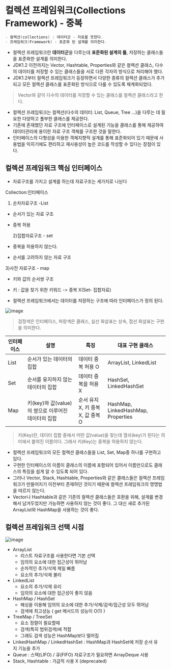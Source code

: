 # 컬렉션 프레임워크(Collections Framework) - **중복**

```java
- 컬렉션(collections) : 데이터군 - 자료를 뜻한다.
- 프레임워크(Framework) : 표준화 된 설계를 의미한다.
```

- 컬렉션 프레임워크란 **데이터군**을 다루는데 **표준화된 설계의 틀**, 저장하는 클래스들을 표준화한 설계를 의미한다.
- JDK1.2 이전까지는 Vector, Hashtable, Properties와 같은 컬렉션 클래스, 다수의 데이터를 저장할 수 있는 클래스들을 서로 다른 각자의 방식으로 처리해야 했다.
- JDK1.2부터 컬렉션 프레임워크가 등장하면서 다양한 종류의 컬렉션 클래스가 추가되고 모든 컬렉션 클래스를 표준화된 방식으로 다룰 수 있도록 체계화되었다.

> Vector와 같이 다수의 데이터를 저장할 수 있는 클래스를 컬렉션 클래스라고 한다.
> 
- 컬렉션 프레임워크는 컬렉션(다수의 데이터: List, Queue, Tree …)을 다루는 데 필요한 다양하고 풀부한 클래스를 제공한다.
- 기존에 존재했던 자료 구조에 인터페이스로 설계된 기능을 클래스를 통해 제공하여 데이터관리에 용이한 자료 구조 객체를 구조한 것을 말한다.
- 인터페이스의 다형성을 이용한 객체지향적 설계를 통해 표준화되어 있기 때문에 사용법을 익히기에도 편리하고 재사용성이 높은 코드를 작성할 수 있다는 장점이 있다.

## 컬렉션 프레임워크 핵심 인터페이스

- 자료구조를 가지고 설계를 하는데 자료구조는 세가지로 나뉜다

Collection:인터페이스

  1) 순차자료구조  -List

- 순서가 있는 자료 구조 

- 중복 허용

  2)집합자료구조 - set

 - 중복을 허용하지 않는다.

 - 순서를 고려하지 않는 자료 구조

  3)사전 자료구조 - map

  - 키와 값의 순서쌍 구조
  - 키 : 값을 찾기 위한 키워드 -> 중복 X(Set- 집합자료)

- 컬렉션 프레임워크에서는 데이터를 저장하는 구조에 따라  인터페이스가 정의 된다.

![image](https://github.com/somi9954/Java/assets/137499604/acb26423-4e11-4164-a23c-eb3694fbe772)

> 검정색은 인터페이스, 파랑색은 클래스, 실선 화살표는 상속, 점선 화살표는 구현을 의미한다.
> 

| 인터페이스 | 설명 | 특징 | 대표 구현 클래스 |
| --- | --- | --- | --- |
| List | 순서가 있는 데이터의 집합 |  데이터 중복 허용 O | ArrayList, LinkedList |
| Set | 순서를 유지하지 않는 데이터의 집합 | 데이터 중복을 허용 X | HashSet, LinkedHashSet |
| Map | 키(key)와 값(value)의 쌍으로 이루어진 데이터의 집합 | 순서 유지 X, 키 중복X, 값 중복 O | HashMap, LinkedHashMap, Properties |

> 키(Key)란, 데이터 집합 중에서 어떤 값(value)을 찾는데 열쇠(key)가 된다는 의미에서 붙여진 이름이다. 그래서 키(Key)는 중복을 허용하지 않는다.
> 
- 컬렉션 프레임워크의 모든 컬렉션 클래스들을 List, Set, Map중 하나를 구현하고 있다.
- 구현한 인터페이스의 이름이 클래스의 이름에 포함되어 있어서 이름만으로도 클래스의 특징을 쉽게 알 수 있도록 되어 있다.
- 그러나 Vector, Stack, Hashtable, Properties와 같은 클래스들은 컬렉션 프레임워크가 만들어지기 이전부터 존재하던 것이기 때문에 컬렉션 프레임워크의 명명법을 따르지 않는다.
- Vector나 Hashtable과 같은 기존의 컬렉션 클래스들은 호환을 위해, 설계를 변경해서 남겨두었지만 가능하면 사용하지 않는 것이 좋다. 그 대신 새로 추가된 ArrayList와 HashMap을 사용하는 것이 좋다.

## 컬렉션 프레임워크 선택 시점

![image](https://github.com/somi9954/Java/assets/137499604/39f0ed06-a80c-419b-b275-d33b38e01595)

- ArrayList
    - 리스트 자료구조를 사용한다면 기본 선택
    - 임의의 요소에 대한 접근성이 뛰어남
    - 순차적인 추가/삭제 제일 빠름
    - 요소의 추가/삭제 불리
- LinkedList
    - 요소의 추가/삭제 유리
    - 임의의 요소에 대한 접근성이 좋지 않음
- HashMap / HashSet
    - 해싱을 이용해 임의의 요소에 대한 추가/삭제/검색/접근성 모두 뛰어남
    - 검색에 최고성능 ( get 메서드의 성능이 O(1) )
- TreeMap / TreeSet
    - 요소 정렬이 필요할때
    - 검색(특히 범위검색)에 적합
    - 그래도 검색 성능은 HashMap보다 떨어짐
- LinkedHashMap / LinkedHashSet : HashMap과 HashSet에 저장 순서 유지 기능을 추가
- Queue : 스택(LIFO) / 큐(FIFO) 자료구조가 필요하면 ArrayDeque 사용
- Stack, Hashtable : 가급적 사용 X (deprecated)
